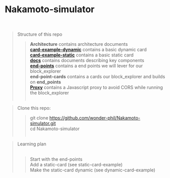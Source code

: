 ﻿# Nakamoto-simulator <br /> <br />

> Structure of this repo <br />
>> **Architecture** contains architecture documents <br />
>> [**card-example-dynamic**](./card-example-dynamic/README.md) contains a basic dynamic card <br />
>> [**card-example-static**](./card-example-static/README.md) contains a basic static card <br />
>> [**docs**](./docs/) contains documents describing key components  <br />
>> [**end-points**](./end-points/README.md) contains a end points we will lever for our block_explorer <br />
>> **end-point-cards** contains a cards our block_explorer and builds on **end_points** <br />
>> [**Proxy**](./proxy/README.md) contains a Javascript proxy to avoid CORS while running the block_explorer <br /> <br />

> Clone this repo: <br />
>> git clone  https://github.com/wonder-phil/Nakamoto-simulator.git <br />
>> cd Nakamoto-simulator  <br /> <br />

> Learning plan<br /><br />
>> Start with the end-points<br />
>> Add a static-card (see static-card-example)<br />
>> Make the static-card dynamic (see dynamic-card-example)<br />





